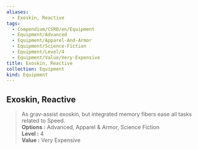 ```yaml
---
aliases:
  - Exoskin, Reactive
tags:
  - Compendium/CSRD/en/Equipment
  - Equipment/Advanced
  - Equipment/Apparel-And-Armor
  - Equipment/Science-Fiction
  - Equipment/Level/4
  - Equipment/Value/Very-Expensive
title: Exoskin, Reactive
collection: Equipment
kind: Equipment
---
```

## Exoskin, Reactive  
  
>As grav-assist exoskin, but integrated memory fibers ease all tasks related to Speed.  
> **Options :** Advanced, Apparel & Armor, Science Fiction  
> **Level :** 4  
> **Value :** Very Expensive